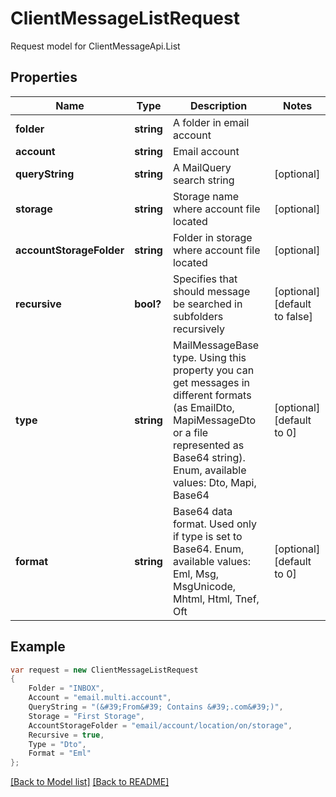 
# ClientMessageListRequest

Request model for ClientMessageApi.List

## Properties

Name | Type | Description  | Notes
------------- | ------------- | ------------- | -------------
**folder** | **string**| A folder in email account | 
**account** | **string**| Email account | 
**queryString** | **string**| A MailQuery search string | [optional] 
**storage** | **string**| Storage name where account file located | [optional] 
**accountStorageFolder** | **string**| Folder in storage where account file located | [optional] 
**recursive** | **bool?**| Specifies that should message be searched in subfolders recursively | [optional] [default to false]
**type** | **string**| MailMessageBase type. Using this property you can get messages in different formats (as EmailDto, MapiMessageDto or a file represented as Base64 string).              Enum, available values: Dto, Mapi, Base64 | [optional] [default to 0]
**format** | **string**| Base64 data format. Used only if type is set to Base64. Enum, available values: Eml, Msg, MsgUnicode, Mhtml, Html, Tnef, Oft | [optional] [default to 0]

## Example
```csharp
var request = new ClientMessageListRequest
{ 
    Folder = "INBOX",
    Account = "email.multi.account",
    QueryString = "(&#39;From&#39; Contains &#39;.com&#39;)",
    Storage = "First Storage",
    AccountStorageFolder = "email/account/location/on/storage",
    Recursive = true,
    Type = "Dto",
    Format = "Eml"
};
```

[[Back to Model list]](Models.md) [[Back to README]](README.md)
